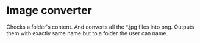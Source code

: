 <h1>Image converter</h1>

Checks a folder's content. And converts all the *.jpg files into png. 
Outputs them with exactly same name but to a folder the user can name. 
